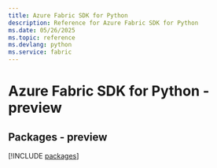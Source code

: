 ```yaml
---
title: Azure Fabric SDK for Python
description: Reference for Azure Fabric SDK for Python
ms.date: 05/26/2025
ms.topic: reference
ms.devlang: python
ms.service: fabric
---
```

# Azure Fabric SDK for Python - preview
## Packages - preview
[!INCLUDE [packages](fabric-index.md)]